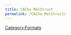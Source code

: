 ```yaml
---
title: CAChe MolStruct
permalink: /CAChe_MolStruct/
---
```


[Category:Formats](/Category:Formats "wikilink")